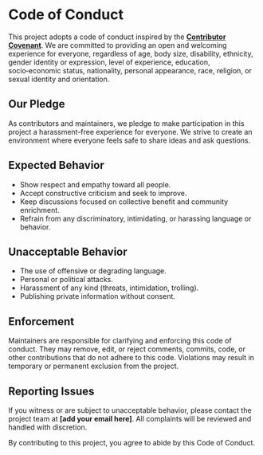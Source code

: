 # Code of Conduct

This project adopts a code of conduct inspired by the **[Contributor Covenant](https://www.contributor-covenant.org/)**. We are committed to providing an open and welcoming experience for everyone, regardless of age, body size, disability, ethnicity, gender identity or expression, level of experience, education, socio‑economic status, nationality, personal appearance, race, religion, or sexual identity and orientation.

## Our Pledge

As contributors and maintainers, we pledge to make participation in this project a harassment-free experience for everyone. We strive to create an environment where everyone feels safe to share ideas and ask questions.

## Expected Behavior

* Show respect and empathy toward all people.
* Accept constructive criticism and seek to improve.
* Keep discussions focused on collective benefit and community enrichment.
* Refrain from any discriminatory, intimidating, or harassing language or behavior.

## Unacceptable Behavior

* The use of offensive or degrading language.
* Personal or political attacks.
* Harassment of any kind (threats, intimidation, trolling).
* Publishing private information without consent.

## Enforcement

Maintainers are responsible for clarifying and enforcing this code of conduct. They may remove, edit, or reject comments, commits, code, or other contributions that do not adhere to this code. Violations may result in temporary or permanent exclusion from the project.

## Reporting Issues

If you witness or are subject to unacceptable behavior, please contact the project team at **[add your email here]**. All complaints will be reviewed and handled with discretion.

By contributing to this project, you agree to abide by this Code of Conduct.
